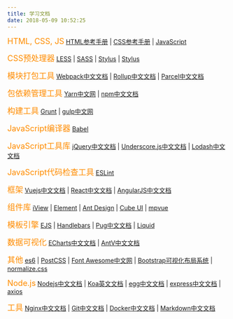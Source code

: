 ```yaml
---
title: 学习文档
date: 2018-05-09 10:52:25
---
```


<font color=Darkorange size=4>HTML, CSS, JS</font>
[HTML参考手册](http://www.w3school.com.cn/tags/index.asp) | [CSS参考手册](http://www.w3school.com.cn/cssref/index.asp) | [JavaScript](http://www.w3school.com.cn/js/js_intro.asp)

<font color=Darkorange size=4>CSS预处理器</font>
[LESS](http://www.bootcss.com/p/lesscss/#synopsis) | [SASS](https://www.sasscss.com/) | [Stylus](https://stylus.bootcss.com/) | [Stylus](http://www.zhangxinxu.com/jq/stylus/)

<font color=Darkorange size=4>模块打包工具</font>
[Webpack中文文档](https://doc.webpack-china.org/concepts/) | [Rollup中文文档](http://www.rollupjs.com/) | [Parcel中文文档](https://www.parceljs.cn/)

<font color=Darkorange size=4>包依赖管理工具</font>
[Yarn中文网](https://yarn.bootcss.com/) | [npm中文文档](https://www.npmjs.com.cn/)

<font color=Darkorange size=4>构建工具</font>
[Grunt](https://gruntjs.com/) | [gulp中文网](https://www.gulpjs.com.cn/)

<font color=Darkorange size=4>JavaScript编译器</font>
[Babel](https://babel.bootcss.com/)

<font color=Darkorange size=4>JavaScript工具库</font>
[jQuery中文文档](https://www.jquery123.com/) | [Underscore.js中文文档](http://www.bootcss.com/p/underscore/) | [Lodash中文文档](https://www.lodashjs.com/)

<font color=Darkorange size=4>JavaScript代码检查工具</font>
[ESLint](https://eslint.bootcss.com/)

<font color=Darkorange size=4>框架</font>
[Vuejs中文文档](https://cn.vuejs.org/v2/api/) | [React中文文档](https://react.docschina.org/) | [AngularJS中文文档](http://www.angularjs.net.cn/)

<font color=Darkorange size=4>组件库</font>
[iView](https://www.iviewui.com/) | [Element](http://element-cn.eleme.io/#/zh-CN) | [Ant Design](https://ant.design/index-cn) | [Cube UI](https://didi.github.io/cube-ui/#/zh-CN) | [mpvue](http://mpvue.com/)

<font color=Darkorange size=4>模板引擎</font>
[EJS](https://ejs.bootcss.com/) | [Handlebars](https://handlebars.bootcss.com/) | [Pug中文文档](https://pug.bootcss.com) | [Liquid](https://liquid.bootcss.com/)

<font color=Darkorange size=4>数据可视化</font>
[ECharts中文文档](http://echarts.baidu.com/index.html) | [AntV中文文档](https://antv.alipay.com/zh-cn/index.html)

<font color=Darkorange size=4>其他</font>
[es6](https://es6.upcwangying.com/) | [PostCSS](https://www.postcss.com.cn/) | [Font Awesome中文网](http://www.fontawesome.com.cn/faicons/) | [Bootstrap可视化布局系统](http://www.bootcss.com/p/layoutit/) | [normalize.css](https://github.com/necolas/normalize.css/)

<font color=Darkorange size=4>Node.js</font>
[Nodejs中文文档](http://nodejs.cn/api/) | [Koa英文文档](https://koajs.com/) | [egg中文文档](https://eggjs.org/zh-cn/index.html) | [express中文文档](http://expressjs.com/zh-cn/) | [axios](https://github.com/axios/axios)

<font color=Darkorange size=4>工具</font>
[Nginx中文文档](http://www.nginx.cn/doc/) | [Git中文文档](https://git-scm.com/book/zh/v2) | [Docker中文文档](https://docs.docker-cn.com/) | [Markdown中文文档](http://www.markdown.cn/)

